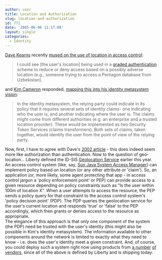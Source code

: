 ```yaml
---
author: user
title: Location and Authorization
slug: location-and-authorization
id: 771
date: '2005-06-06 11:17:08'
layout: single
categories:
  - Identity
---
```


[Dave Kearns](http://vquill.com/) recently [mused on the use of location in access control](http://vquill.com/2005/06/where-in-idm.html):

> I could see [the user's location] being used in a [graded authentication](http://www.networkworld.com/newsletters/dir/2002/01485965.html) scheme to reduce or deny access based on a possibly adverse location (e.g., someone trying to access a Pentagon database from Uzbekistan).

and [Kim Cameron](http://www.identityblog.com/) responded, [mapping this into his identity metasystem vision](http://www.identityblog.com/2005/06/05.html#a248):

> In the identity metasystem, the relying party could indicate in its policy that it requires several sets of identity claims- one indicating who the user is, and another indicating where the user is. The claims might come from different authorities (e.g. an enterprise and a trusted location provider). These would be implemented as two Security Token Services (claims transformers). Both sets of claims, taken together, would identify the user from the point of view of the relying party.

Now, first, I have to agree with Dave's [2002 article](http://www.networkworld.com/newsletters/dir/2002/01485965.html) - this does indeed seem more like authorization than authentication. Now to the question of geo-location... Liberty defined the ID-SIS [Geolocation Service](http://www.projectliberty.org/resources/specifications.php#ID-Geoloc) earlier this year. An access control system (like, say, [Sun Java System Access Manager](http://www.sun.com/software/products/access_mgr/index.xml)) can implement policy based on location (or any other attribute or 'claim'). So, an application (or, more likely, some agent protecting that app - in access control jargon a 'policy enforcement point' or PEP) can provide access to a given resource depending on policy constraints such as "Is the user within 100m of location X". When a user attempts to access the resource, the PEP sends a policy query for that constraint to the access control system's 'policy decision point' (PDP). The PDP queries the geolocation service for the user's current location and responds 'true' or 'false' to the PEP accordingly, which then grants or denies access to the resource as appropriate.  
The elegance of this approach is that only one component of the system (the PDP) need be trusted with the user's identity (this might also be possible in Kim's identity metasystem). The information available to other components around the network is limited to exactly what they need to know - i.e. does the user's identity meet a given constraint. And, of course, you could deploy such a system right now using products from [a number](http://www.nokia.com/nokia/0,,62629,00.html) [of vendors](http://www.ericsson.com/products/hp/Single_Sign_On__SSO__Digital_Identity_pa.shtml), since all of the above is defined by Liberty and is shipping today.